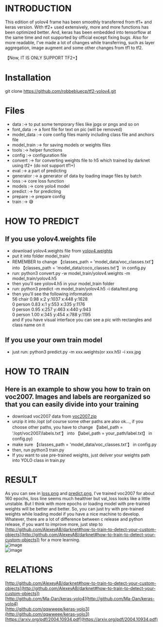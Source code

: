 # INTRODUCTION  
This edition of yolov4 frame has been smoothly transferred from tf1+ and keras version. With tf2+ used extensively,
more and more functions has been optimized better. And,  keras has been embedded into tensorflow at the same time and not
supported by official except fixing bugs. Also for more readable, I've made a lot of changes while transferring, such as 
layer aggregation, image augment and some other changes from tf1 to tf2.   
  
【Now, IT IS ONLY SUPPORT TF2+】 


# Installation  
git clone https://github.com/robbebluecp/tf2-yolov4.git

# Files  
 * data :-> to put some temporary files like jpgs or pngs and so on  
 * font_data :-> a font file for text on pic (will be removed)
 * model_data :-> core config files mainly including class file and anchors file
 * model_train :-> for saving models or weights files
 * tools :-> helper functions 
 * config  :-> configuration file
 * convert :-> for converting weights file to h5 which trained by darknet using tf2+ (do not support tf1+)
 * eval :-> a part of predicting
 * generator :-> a generator of data by loading image files by batch
 * loss :-> core loss function
 * models :-> core yolo4 model
 * predict :-> for predicting
 * prepare :-> prepare config
 * train :-> 😅
 
 # HOW TO PREDICT  
 ## If you use yolov4.weights file  
 * download yolov4.weights file from [yolov4.weights](https://drive.google.com/open?id=1cewMfusmPjYWbrnuJRuKhPMwRe_b9PaT)
 * put it into folder model_train/
 * REMEMBER to change 【classes_path = 'model_data/voc_classes.txt'】into 【classes_path = 'model_data/coco_classes.txt'】 in config.py
 * run: python3 convert.py -w model_train/yolov4.weights -m model_train/yolov4.h5
 * then you'll see yolov4.h5 in your model_train folder
 * run: python3 predict -m model_train/yolov4.h5 -i data/test.png
 * then you'll see the following information  
 56 chair 0.98 x:2 y:1037 x:448 y:1628  
 0 person 0.83 x:1 y:553 x:335 y:1176  
 0 person 0.95 x:257 y:463 x:440 y:943  
 0 person 1.00 x:345 y:454 x:788 y:1195    
 and if you have visual interface you can see a pic with rectangles and class name on it
 
 ## If you use your own train model  
 * just run: python3 predict.py -m xxx.weights(or xxx.h5) -i xxx.jpg 
 
 # HOW TO TRAIN  
 ## Here is an example to show you how to train on voc2007. Images and labels are reorganized so that you can easily divide into your training  
 * download voc2007 data from [voc2007.zip](https://github.com/robbebluecp/tf2-yolov4/releases/download/1.0.0/voc2007.zip)
 * unzip it into /opt (of course some other paths are also ok..., if you choose other paths, you have to change 【label_path = '/opt/voc2007/labels.txt'】 into 【label_path = your_path/label.txt】 in config.py)
 * make sure  【classes_path = 'model_data/voc_classes.txt'】 in config.py
 * then, run python3 train.py
 * If you want to use pre-trained weights, just deliver your weights path into YOLO class in train.py
 
 # RESULT  
 As you can see in [loss.png](https://github.com/robbebluecp/tf2-yolov4/blob/master/model_train/loss.png) 
 and [predict.png](https://github.com/robbebluecp/tf2-yolov4/blob/master/model_train/predict.png), I've trained voc2007 for about 160 epochs, loss line seems much healthier but val_loss looks like a little
 unstable. But I think with more epochs or loading model with pre-trained weights will be better and better. So, you can just try with pre-trained weights while loading model if you have a nice machine to 
 develop. Whatever, there are a lot of difference between c release and python release, if you want to improve more, just step to  
 [http://github.com/AlexeyAB/darknet#how-to-train-to-detect-your-custom-objects](http://github.com/AlexeyAB/darknet#how-to-train-to-detect-your-custom-objects]) for 
 a more learning.  
  ![image](https://github.com/robbebluecp/tf2-yolov4/blob/master/model_train/loss.png)  
  ![image](https://github.com/robbebluecp/tf2-yolov4/blob/master/model_train/predict.png)
 
 
 # RELATIONS  
 [http://github.com/AlexeyAB/darknet#how-to-train-to-detect-your-custom-objects](http://github.com/AlexeyAB/darknet#how-to-train-to-detect-your-custom-objects])  
 [http://github.com/Ma-Dan/keras-yolo4](http://github.com/Ma-Dan/keras-yolo4)  
 [http://github.com/qqwweee/keras-yolo3](http://github.com/qqwweee/keras-yolo3)  
 [https://arxiv.org/pdf/2004.10934.pdf](https://arxiv.org/pdf/2004.10934.pdf)